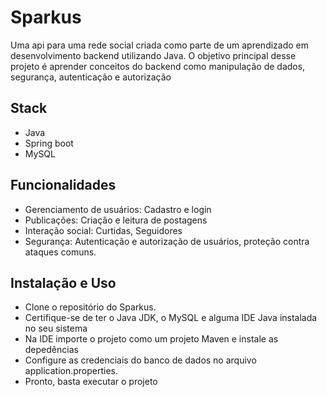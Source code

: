 # Sparkus

Uma api para uma rede social criada como parte de um aprendizado em desenvolvimento backend utilizando Java. O objetivo principal desse projeto é aprender conceitos do backend como manipulação de dados, segurança, autenticação e autorização

## Stack
- Java
- Spring boot
- MySQL

## Funcionalidades

- Gerenciamento de usuários: Cadastro e login
- Publicações: Criação e leitura de postagens
- Interação social: Curtidas, Seguidores
- Segurança: Autenticação e autorização de usuários, proteção contra ataques comuns.

## Instalação e Uso
- Clone o repositório do Sparkus.
- Certifique-se de ter o Java JDK, o MySQL e alguma IDE Java instalada no seu sistema
- Na IDE importe o projeto como um projeto Maven e instale as depedências
- Configure as credenciais do banco de dados no arquivo application.properties.
- Pronto, basta executar o projeto